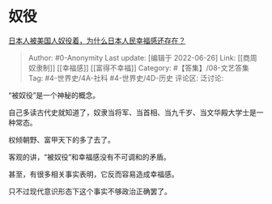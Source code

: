 # 奴役
[日本人被美国人奴役着，为什么日本人民幸福感还存在？](https://www.zhihu.com/question/524398542/answer/2545213999)

> Author: #0-Anonymity
> Last update: [编辑于 2022-06-26]
> Link: [[商周奴隶制]] [[幸福感]] [[富得不幸福]]
> Category: #【答集】/08-文艺答集
> Tag: #4-世界史/4A-社科 #4-世界史/4D-历史
> 评论区:
> 泛讨论:

“被奴役”是一个神秘的概念。

自己多读古代史就知道了，奴隶当将军、当首相、当九千岁、当文华殿大学士是一种常态。

权倾朝野、富甲天下的多了去了。

客观的讲，“被奴役”和幸福感没有不可调和的矛盾。

甚至，有很多相关事实表明，它反而容易造成幸福感。

只不过现代意识形态下这个事实不够政治正确罢了。
